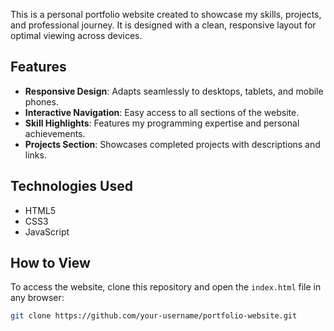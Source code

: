 This is a personal portfolio website created to showcase my skills, projects, and professional journey. It is designed with a clean, responsive layout for optimal viewing across devices.

## Features
- **Responsive Design**: Adapts seamlessly to desktops, tablets, and mobile phones.
- **Interactive Navigation**: Easy access to all sections of the website.
- **Skill Highlights**: Features my programming expertise and personal achievements.
- **Projects Section**: Showcases completed projects with descriptions and links.

## Technologies Used
- HTML5
- CSS3
- JavaScript

## How to View
To access the website, clone this repository and open the `index.html` file in any browser:
```bash
git clone https://github.com/your-username/portfolio-website.git
